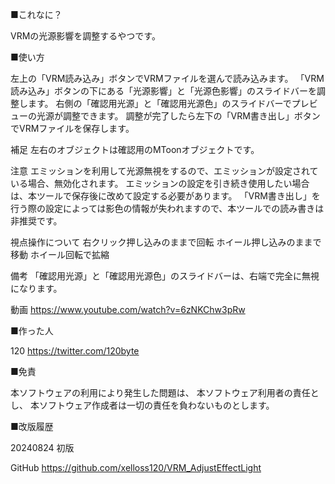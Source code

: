 ■これなに？

VRMの光源影響を調整するやつです。

■使い方

左上の「VRM読み込み」ボタンでVRMファイルを選んで読み込みます。
「VRM読み込み」ボタンの下にある「光源影響」と「光源色影響」のスライドバーを調整します。
右側の「確認用光源」と「確認用光源色」のスライドバーでプレビューの光源が調整できます。
調整が完了したら左下の「VRM書き出し」ボタンでVRMファイルを保存します。

補足
左右のオブジェクトは確認用のMToonオブジェクトです。

注意
エミッションを利用して光源無視をするので、エミッションが設定されている場合、無効化されます。
エミッションの設定を引き続き使用したい場合は、本ツールで保存後に改めて設定する必要があります。
「VRM書き出し」を行う際の設定によっては影色の情報が失われますので、本ツールでの読み書きは非推奨です。

視点操作について
右クリック押し込みのままで回転
ホイール押し込みのままで移動
ホイール回転で拡縮

備考
「確認用光源」と「確認用光源色」のスライドバーは、右端で完全に無視になります。

動画
https://www.youtube.com/watch?v=6zNKChw3pRw

■作った人

120
https://twitter.com/120byte

■免責

本ソフトウェアの利用により発生した問題は、
本ソフトウェア利用者の責任とし、
本ソフトウェア作成者は一切の責任を負わないものとします。

■改版履歴

20240824
初版

GitHub
https://github.com/xelloss120/VRM_AdjustEffectLight
